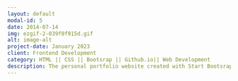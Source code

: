 ```yaml
---
layout: default
modal-id: 5
date: 2014-07-14
img: ezgif-2-039f0f915d.gif
alt: image-alt
project-date: January 2023
client: Frontend Development
category: HTML || CSS || Bootsrap || Github.io|| Web Development
description: The personal portfolio website created with Start Bootsrap theme. Basic Frontend techniques. The domain of my website is related to Github Pages. All of my current programming related projects is visible. You can check all of them. The github link - https://github.com/leyviya/leyviya.github.io 
---
```

